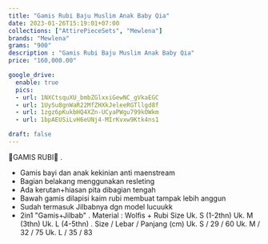 ```yaml
---
title: "Gamis Rubi Baju Muslim Anak Baby Qia"
date: 2023-01-26T15:19:01+07:00
collections: ["AttirePieceSets", "Mewlena"]
brands: "Mewlena"
grams: "900"
description : "Gamis Rubi Baju Muslim Anak Baby Qia"
price: "160,000.00"

google_drive:
  enable: true
  pics:
  - url: 1NXCtsquXU_bmbZGlxxiGewNC_gVkaEGC
  - url: 1UySu8gnWaR22MfZHXkJeleeRGTllgd8f
  - url: 1zgz6pKukbHQ4XZn-UCyaPWgu799kOWkm
  - url: 1bpAEUSiLvH6eUNj4-MIrKvxw9Ktk4ns1

draft: false
---
```


🎀GAMIS RUBI🎀
.
* Gamis bayi dan anak kekinian anti maenstream
* Bagian belakang menggunakan resleting
* Ada kerutan+hiasan pita dibagian tengah
* Bawah gamis dilapisi kaim rubi membuat tampak lebih anggun
* Sudah termasuk Jilbabnya dgn model lucuukk
* 2in1 "Gamis+Jilbab"
.
Material : Wolfis + Rubi
Size 
Uk. S (1-2thn) 
Uk. M (3thn) 
Uk. L (4-5thn) 
.
Size / Lebar / Panjang (cm)
Uk. S / 29 / 60
Uk. M / 32 / 75
Uk. L / 35 / 83
